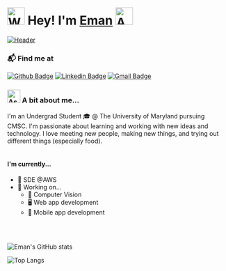 <h1> <img src="https://raw.githubusercontent.com/Tarikul-Islam-Anik/Animated-Fluent-Emojis/master/Emojis/Hand%20gestures/Waving%20Hand.png" alt="Waving Hand" width="40" height="40" /> Hey! I'm <a href="https://github.com/emanbau">Eman</a> <img src="https://raw.githubusercontent.com/Tarikul-Islam-Anik/Animated-Fluent-Emojis/master/Emojis/Smilies/Astonished%20Face.png" alt="Astonished Face" width="40" height="40" /></h1>
</h1>

[![Header](https://www.paragyte.com/img/React_Banner.png "Header")](https://emanbau.me)


### 📬 Find me at
[![Github Badge](http://img.shields.io/badge/-Github-black?style=flat-square&logo=github&link=https://github.com/emanbau/)](https://github.com/emanbau/) 
[![Linkedin Badge](https://img.shields.io/badge/-LinkedIn-blue?style=flat-square&logo=Linkedin&logoColor=white&link=https://www.linkedin.com/in/emanbau/)](https://www.linkedin.com/in/emanbau)
[![Gmail Badge](https://img.shields.io/badge/-Gmail-d14836?style=flat-square&logo=Gmail&logoColor=white&link=mailto:emanbautista410@gmail.com)](mailto:emanbautista410@gmail.com)

<h3><img src="https://raw.githubusercontent.com/Tarikul-Islam-Anik/Animated-Fluent-Emojis/master/Emojis/People/Astronaut.png" alt="Astronaut" width="30" height=30" /> A bit about me... </h3>
I'm an Undergrad Student 🎓 @ The University of Maryland pursuing CMSC. I'm passionate about learning and working with new ideas and technology. I love meeting new people, making new things, and trying out different things (especially food). <br/><br/>
<h4>I'm currently...</h4>
  
- 💼 SDE @AWS
- 🍏 Working on...
  - 👀 Computer Vision
  - 🖥️ Web app development
  - 📱 Mobile app development
  
<br/><br/>
  
![Eman's GitHub stats](https://github-readme-stats.vercel.app/api?username=emanbau&show_icons=true&theme=nightowl)


![Top Langs](https://github-readme-stats.vercel.app/api/top-langs/?username=emanbau&theme=nightowl)
